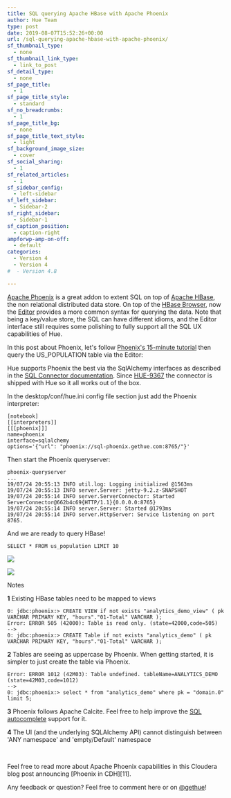 ```yaml
---
title: SQL querying Apache HBase with Apache Phoenix
author: Hue Team
type: post
date: 2019-08-07T15:52:26+00:00
url: /sql-querying-apache-hbase-with-apache-phoenix/
sf_thumbnail_type:
  - none
sf_thumbnail_link_type:
  - link_to_post
sf_detail_type:
  - none
sf_page_title:
  - 1
sf_page_title_style:
  - standard
sf_no_breadcrumbs:
  - 1
sf_page_title_bg:
  - none
sf_page_title_text_style:
  - light
sf_background_image_size:
  - cover
sf_social_sharing:
  - 1
sf_related_articles:
  - 1
sf_sidebar_config:
  - left-sidebar
sf_left_sidebar:
  - Sidebar-2
sf_right_sidebar:
  - Sidebar-1
sf_caption_position:
  - caption-right
ampforwp-amp-on-off:
  - default
categories:
  - Version 4
  - Version 4
#  - Version 4.8

---
```

[Apache Phoenix][1] is a great addon to extent SQL on top of [Apache HBase][2], the non relational distributed data store. On top of the [HBase Browser][3], now the [Editor][4] provides a more common syntax for querying the data. Note that being a key/value store, the SQL can have different idioms, and the Editor interface still requires some polishing to fully support all the SQL UX capabilities of Hue.

In this post about Phoenix, let's follow [Phoenix's 15-minute tutorial][5] then query the US_POPULATION table via the Editor:

Hue supports Phoenix the best via the SqlAlchemy interfaces as described in the [SQL Connector documentation](https://docs.gethue.com/administrator/configuration/connectors/#apache-phoenix). Since [HUE-9367](https://issues.cloudera.org/browse/HUE-9367) the connector is shipped with Hue so it all works out of the box.

In the desktop/conf/hue.ini config file section just add the Phoenix interpreter:

    [notebook]
    [[interpreters]]
    [[[phoenix]]]
    name=phoenix
    interface=sqlalchemy
    options='{"url": "phoenix://sql-phoenix.gethue.com:8765/"}'

Then start the Phoenix queryserver:

    phoenix-queryserver
    ...
    19/07/24 20:55:13 INFO util.log: Logging initialized @1563ms
    19/07/24 20:55:13 INFO server.Server: jetty-9.2.z-SNAPSHOT
    19/07/24 20:55:14 INFO server.ServerConnector: Started ServerConnector@662b4c69{HTTP/1.1}{0.0.0.0:8765}
    19/07/24 20:55:14 INFO server.Server: Started @1793ms
    19/07/24 20:55:14 INFO server.HttpServer: Service listening on port 8765.

And we are ready to query HBase!

    SELECT * FROM us_population LIMIT 10

<a href="https://cdn.gethue.com/uploads/2019/07/editor_phoenix_select.png"><img src="https://cdn.gethue.com/uploads/2019/07/editor_phoenix_select.png" /></a>

<a href="https://cdn.gethue.com/uploads/2019/07/phonix_select_shell.png"><img src="https://cdn.gethue.com/uploads/2019/07/phonix_select_shell.png" /></a>

Notes

**1** Existing HBase tables need to be mapped to views

<pre><code class="bash">0: jdbc:phoenix:&gt; CREATE VIEW if not exists "analytics_demo_view" ( pk VARCHAR PRIMARY KEY, "hours"."01-Total" VARCHAR );
Error: ERROR 505 (42000): Table is read only. (state=42000,code=505)
--&gt;
0: jdbc:phoenix:&gt; CREATE Table if not exists "analytics_demo" ( pk VARCHAR PRIMARY KEY, "hours"."01-Total" VARCHAR );
</code></pre>

**2** Tables are seeing as uppercase by Phoenix. When getting started, it is simpler to just create the table via Phoenix.

<pre><code class="bash">Error: ERROR 1012 (42M03): Table undefined. tableName=ANALYTICS_DEMO (state=42M03,code=1012)
--&gt;
0: jdbc:phoenix:&gt; select * from "analytics_demo" where pk = "domain.0" limit 5;
</code></pre>

**3** Phoenix follows Apache Calcite. Feel free to help improve the [SQL autocomplete](https://docs.gethue.com/developer/parsers/) support for it.

**4** The UI (and the underlying SQLAlchemy API) cannot distinguish between 'ANY namespace' and 'empty/Default' namespace

&nbsp;

Feel free to read more about Apache Phoenix capabilities in this Cloudera blog post announcing [Phoenix in CDH][11].

<div>
  Any feedback or question? Feel free to comment here or on <a href="https://twitter.com/gethue">@gethue</a>!
</div>

 [1]: https://phoenix.apache.org/
 [2]: https://hbase.apache.org/
 [3]: https://gethue.com/improved-hbase-cell-editor-history/
 [4]: https://gethue.com/sql-editor/
 [5]: https://phoenix.apache.org/Phoenix-in-15-minutes-or-less.html
